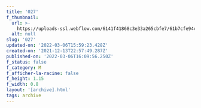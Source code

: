 ```yaml
---
title: '027'
f_thumbnail:
  url: >-
    https://uploads-ssl.webflow.com/6141f41868c3e33a265cbfe7/61b7cfe94c2da107d9197e91_027.jpg
  alt: null
slug: '027'
updated-on: '2022-03-06T15:59:23.428Z'
created-on: '2021-12-13T22:57:49.287Z'
published-on: '2022-03-06T16:09:56.250Z'
f_status: false
f_category: M
f_afficher-la-racine: false
f_height: 1.15
f_width: 0.8
layout: '[archive].html'
tags: archive
---
```



